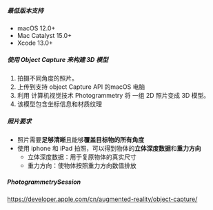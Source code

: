 ##### 最低版本支持

- macOS 12.0+
- Mac Catalyst 15.0+
- Xcode 13.0+



##### 使用 Object Capture 来构建 3D 模型



1. 拍摄不同角度的照片。
2. 上传到支持 object Capture API 的macOS 电脑
3. 利用 计算机视觉技术 Photogrammetry 将 一组 2D 照片变成 3D 模型。
4. 该模型包含坐标信息和材质纹理



##### 照片要求

- 照片需要**足够清晰**且能够**覆盖目标物的所有角度**
- 使用 iphone 和 iPad 拍照，可以得到物体的**立体深度数据**和**重力方向**
  - 立体深度数据：用于复原物体的真实尺寸
  - 重力方向：使物体按照重力方向数值排放





##### PhotogrammetrySession





https://developer.apple.com/cn/augmented-reality/object-capture/


